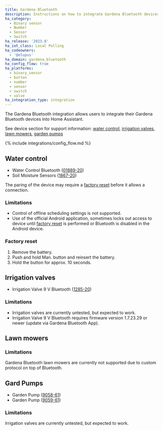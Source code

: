 ```yaml
---
title: Gardena Bluetooth
description: Instructions on how to integrate Gardena Bluetooth devices within Home Assistant.
ha_category:
  - Binary sensor
  - Number
  - Sensor
  - Switch
ha_release: '2023.8'
ha_iot_class: Local Polling
ha_codeowners:
  - '@elupus'
ha_domain: gardena_bluetooth
ha_config_flow: true
ha_platforms:
  - binary_sensor
  - button
  - number
  - sensor
  - switch
  - valve
ha_integration_type: integration
---
```


The Gardena Bluetooth integration allows users to integrate their Gardena Bluetooth devices into Home Assistant.

See device section for support information: [water control](#water-control), [irrigation valves](#irrigation-valves), [lawn mowers](#lawn-mowers), [garden pumps](#gard-pumps)

{% include integrations/config_flow.md %}

## Water control

- Water Control Bluetooth ([01889-20](https://www.gardena.com/int/products/watering/water-controls/water-control-bluetooth/970481101.html))
- Soil Moisture Sensors ([1867-20](https://www.gardena.com/int/products/watering/water-controls/soil-moisture-sensor/967926801.html))

The paring of the device may require a [factory reset](#factory-reset) before it allows a connection.

### Limitations

- Control of offline scheduling settings is not supported.
- Use of the official Android application, sometimes locks out access to device until [factory reset](#factory-reset) is performed or Bluetooth is disabled in the Android device.

### Factory reset

1. Remove the battery.
2. Push and hold Man. button and reinsert the battery.
3. Hold the button for approx. 10 seconds.

## Irrigation valves

- Irrigation Valve 9 V Bluetooth ([1285-20](https://www.gardena.com/int/products/watering/sprinklersystem/irrigation-valve-9-v-bluetooth/970480401/))

### Limitations

- Irrigation valves are currently untested, but expected to work.
- Irrigation Valve 9 V Bluetooth requires firmware version 1.7.23.29 or newer (update via Gardena Bluetooth App).

## Lawn mowers

### Limitations

Gardena Bluetooth lawn mowers are currently not supported due to custom protocol on top of Bluetooth.

## Gard Pumps

- Garden Pump ([9058-61](https://www.gardena.com/de/produkte/bewasserung/pumpen/gartenpumpe-6300-silentcomfort/970645401/))
- Garden Pump ([9059-61](https://www.gardena.com/de/produkte/bewasserung/pumpen/gartenpumpe-6500-silentcomfort/970645601/))

### Limitations

Irrigation valves are currently untested, but expected to work.
